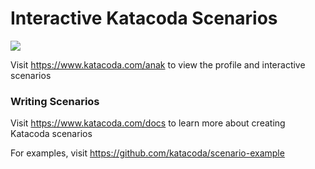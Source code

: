 # Interactive Katacoda Scenarios

[![](http://shields.katacoda.com/katacoda/anak/count.svg)](https://www.katacoda.com/anak "Get your profile on Katacoda.com")

Visit https://www.katacoda.com/anak to view the profile and interactive scenarios

### Writing Scenarios
Visit https://www.katacoda.com/docs to learn more about creating Katacoda scenarios

For examples, visit https://github.com/katacoda/scenario-example

